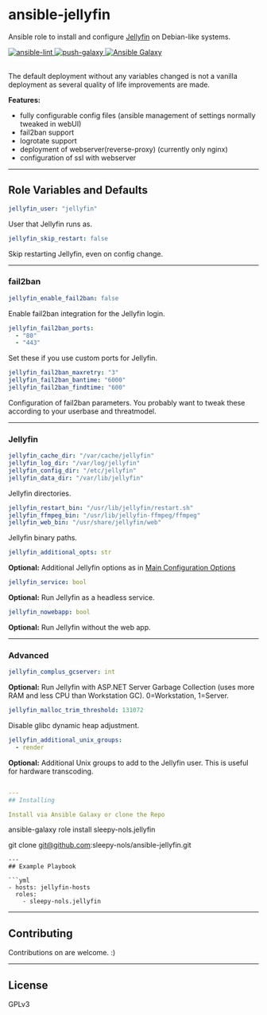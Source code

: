 # ansible-jellyfin
Ansible role to install and configure [Jellyfin](https://jellyfin.org/) on Debian-like systems.

<a href="https://github.com/sleepy-nols/ansible-jellyfin/actions/workflows/ansible-lint.yml">
<img alt="ansible-lint" src="https://github.com/sleepy-nols/ansible-jellyfin/actions/workflows/ansible-lint.yml/badge.svg"/>
</a>

<a href="https://github.com/sleepy-nols/ansible-jellyfin/actions/workflows/ansible-galaxy-push-role.yml">
<img alt="push-galaxy" src="https://github.com/sleepy-nols/ansible-jellyfin/actions/workflows/ansible-galaxy-push-role.yml/badge.svg"/>
</a>

<a href="https://galaxy.ansible.com/ui/standalone/roles/sleepy-nols/jellyfin">
<img alt="Ansible Galaxy" src="https://img.shields.io/badge/Ansible_Galaxy-sleepy--nols.jellyfin-blue"/>
</a>
<br><br>

The default deployment without any variables changed is not a vanilla deployment as several quality of life improvements are made.

**Features:**
- fully configurable config files (ansible management of settings normally tweaked in webUI)
- fail2ban support
- logrotate support
- deployment of webserver(reverse-proxy) (currently only nginx)
- configuration of ssl with webserver

---
## Role Variables and Defaults

```yml
jellyfin_user: "jellyfin"
```
User that Jellyfin runs as.

```yml
jellyfin_skip_restart: false
```
Skip restarting Jellyfin, even on config change.

---
### fail2ban

```yml
jellyfin_enable_fail2ban: false
```
Enable fail2ban integration for the Jellyfin login.

```yml
jellyfin_fail2ban_ports:
  - "80"
  - "443"
```
Set these if you use custom ports for Jellyfin.

```yml
jellyfin_fail2ban_maxretry: "3"
jellyfin_fail2ban_bantime: "6000"
jellyfin_fail2ban_findtime: "600"
```
Configuration of fail2ban parameters. You probably want to tweak these according to your userbase and threatmodel.

---
### Jellyfin

```yml
jellyfin_cache_dir: "/var/cache/jellyfin"
jellyfin_log_dir: "/var/log/jellyfin"
jellyfin_config_dir: "/etc/jellyfin"
jellyfin_data_dir: "/var/lib/jellyfin"
```
Jellyfin directories.

```yml
jellyfin_restart_bin: "/usr/lib/jellyfin/restart.sh"
jellyfin_ffmpeg_bin: "/usr/lib/jellyfin-ffmpeg/ffmpeg"
jellyfin_web_bin: "/usr/share/jellyfin/web"
```
Jellyfin binary paths.


```yml
jellyfin_additional_opts: str
```
**Optional:** Additional Jellyfin options as in [Main Configuration Options](https://jellyfin.org/docs/general/administration/configuration#main-configuration-options)

```yml
jellyfin_service: bool
```
**Optional:** Run Jellyfin as a headless service.

```yml
jellyfin_nowebapp: bool
```
**Optional:** Run Jellyfin without the web app.

---
### Advanced

```yml
jellyfin_complus_gcserver: int
```
**Optional:** Run Jellyfin with ASP.NET Server Garbage Collection (uses more RAM and less CPU than Workstation GC). 0=Workstation, 1=Server.

```yml
jellyfin_malloc_trim_threshold: 131072
```
Disable glibc dynamic heap adjustment.

```yml
jellyfin_additional_unix_groups:
  - render
```
**Optional:** Additional Unix groups to add to the Jellyfin user. This is useful for hardware transcoding.

```yml

---
## Installing

Install via Ansible Galaxy or clone the Repo
```
ansible-galaxy role install sleepy-nols.jellyfin

git clone git@github.com:sleepy-nols/ansible-jellyfin.git
```
---
## Example Playbook

```yml
- hosts: jellyfin-hosts
  roles:
    - sleepy-nols.jellyfin
```

---
## Contributing

Contributions on are welcome. :)

---
## License
GPLv3
